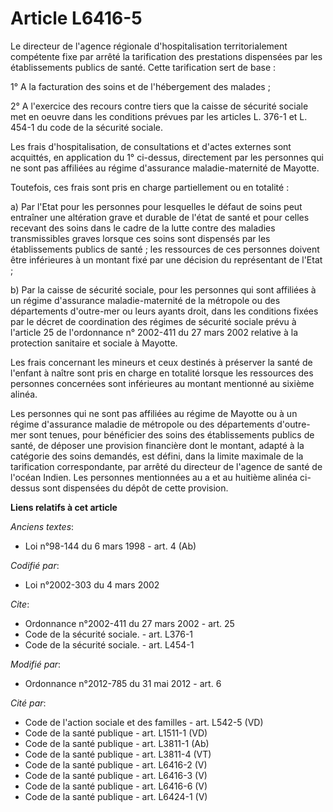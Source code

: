 # Article L6416-5

Le directeur de l'agence régionale d'hospitalisation territorialement compétente fixe par arrêté la tarification des
prestations dispensées par les établissements publics de santé. Cette tarification sert de base : 

1° A la facturation des soins et de l'hébergement des malades ; 

2° A l'exercice des recours contre tiers que la caisse de sécurité sociale met en oeuvre dans les conditions prévues par les
articles L. 376-1 et L. 454-1 du code de la sécurité sociale. 

Les frais d'hospitalisation, de consultations et d'actes externes sont acquittés, en application du 1° ci-dessus, directement
par les personnes qui ne sont pas affiliées au régime d'assurance maladie-maternité de Mayotte. 

Toutefois, ces frais sont pris en charge partiellement ou en totalité : 

a) Par l'Etat pour les personnes pour lesquelles le défaut de soins peut entraîner une altération grave et durable de l'état
de santé et pour celles recevant des soins dans le cadre de la lutte contre des maladies transmissibles graves lorsque ces
soins sont dispensés par les établissements publics de santé ; les ressources de ces personnes doivent être inférieures à un
montant fixé par une décision du représentant de l'Etat ; 

b) Par la caisse de sécurité sociale, pour les personnes qui sont affiliées à un régime d'assurance maladie-maternité de la
métropole ou des départements d'outre-mer ou leurs ayants droit, dans les conditions fixées par le décret de coordination des
régimes de sécurité sociale prévu à l'article 25 de l'ordonnance n° 2002-411 du 27 mars 2002 relative à la protection
sanitaire et sociale à Mayotte. 

Les frais concernant les mineurs et ceux destinés à préserver la santé de l'enfant à naître sont pris en charge en totalité
lorsque les ressources des personnes concernées sont inférieures au montant mentionné au sixième alinéa. 

Les personnes qui ne sont pas affiliées au régime de Mayotte ou à un régime d'assurance maladie de métropole ou des
départements d'outre-mer sont tenues, pour bénéficier des soins des établissements publics de santé, de déposer une provision
financière dont le montant, adapté à la catégorie des soins demandés, est défini, dans la limite maximale de la tarification
correspondante, par arrêté du directeur de l'agence de santé de l'océan Indien. Les personnes mentionnées au a et au huitième
alinéa ci-dessus sont dispensées du dépôt de cette provision.

**Liens relatifs à cet article**

_Anciens textes_:

  - Loi n°98-144 du 6 mars 1998 - art. 4 (Ab)

_Codifié par_:

  - Loi n°2002-303 du 4 mars 2002

_Cite_:

  - Ordonnance n°2002-411 du 27 mars 2002 - art. 25
  - Code de la sécurité sociale. - art. L376-1
  - Code de la sécurité sociale. - art. L454-1

_Modifié par_:

  - Ordonnance n°2012-785 du 31 mai 2012 - art. 6

_Cité par_:

  - Code de l'action sociale et des familles - art. L542-5 (VD)
  - Code de la santé publique - art. L1511-1 (VD)
  - Code de la santé publique - art. L3811-1 (Ab)
  - Code de la santé publique - art. L3811-4 (VT)
  - Code de la santé publique - art. L6416-2 (V)
  - Code de la santé publique - art. L6416-3 (V)
  - Code de la santé publique - art. L6416-6 (V)
  - Code de la santé publique - art. L6424-1 (V)
